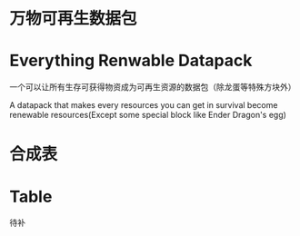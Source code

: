 # 万物可再生数据包
# Everything Renwable Datapack

一个可以让所有生存可获得物资成为可再生资源的数据包（除龙蛋等特殊方块外）

A datapack that makes every resources you can get in survival become renewable resources(Except some special block like Ender Dragon's egg)

# 合成表
# Table

待补
